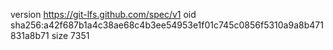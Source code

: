 version https://git-lfs.github.com/spec/v1
oid sha256:a42f687b1a4c38ae68c4b3ee54953e1f01c745c0856f5310a9a8b471831a8b71
size 7351
